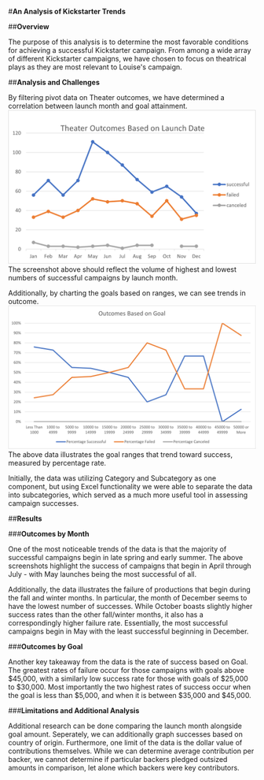 #**An Analysis of Kickstarter Trends**

##**Overview**

The purpose of this analysis is to determine the most favorable conditions for achieving a successful Kickstarter campaign.
From among a wide array of different Kickstarter campaigns, we have chosen to focus on theatrical plays as they are most relevant to Louise's campaign.


##**Analysis and Challenges**

By filtering pivot data on Theater outcomes, we have determined a correlation between launch month and goal attainment.
![](Resources/Theater_Outcomes_vs_Launch.png)
The screenshot above should reflect the volume of highest and lowest numbers of successful campaigns by launch month.

Additionally, by charting the goals based on ranges, we can see trends in outcome.
![](Resources/Outcomes_vs_Goals.png)
The above data illustrates the goal ranges that trend toward success, measured by percentage rate.

Initially, the data was utilizing Category and Subcategory as one component, but using Excel functionality we were able to 
separate the data into subcategories, which served as a much more useful tool in assessing campaign successes.


##**Results**

###**Outcomes by Month**

One of the most noticeable trends of the data is that the majority of successful campaigns begin in late spring and early summer.
The above screenshots highlight the success of campaigns that begin in April through July - with May launches being the most successful of all.

Additionally, the data illustrates the failure of productions that begin during the fall and winter months.  In particular, the month of December 
seems to have the lowest number of successes.  While October boasts slightly higher success rates than the other fall/winter months, it also has 
a correspondingly higher failure rate.  Essentially, the most successful campaigns begin in May with the least successful beginning in December.

###**Outcomes by Goal**

Another key takeaway from the data is the rate of success based on Goal.  The greatest rates of failure occur for those campaigns
 with goals above $45,000, with a similarly low success rate for those with goals of $25,000 to $30,000.  Most importantly the two highest rates
 of success occur when the goal is less than $5,000, and when it is between $35,000 and $45,000.

###**Limitations and Additional Analysis**

Additional research can be done comparing the launch month alongside goal amount.  Seperately, we can additionally graph successes based on country of origin.
Furthermore, one limit of the data is the dollar value of contributions themselves.  While we can determine average contribution per backer, we cannot determine if particular backers 
pledged outsized amounts in comparison, let alone which backers were key contributors.
